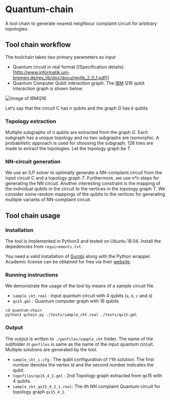 # Quantum-chain

A tool chain to generate nearest neighbour complaint
circuit for arbitrary topologies.

## Tool chain workflow
The toolchain takes two primary parameters as input 
+ Quantum circuit in real format [(Specification details)[http://www.informatik.uni-bremen.de/rev_lib/doc/docu/revlib_2_0_1.pdf]]
+ Quantum Computer Qubit interaction graph. The [IBM](https://quantum-computing.ibm.com/) Q16 qubit interaction graph is shown below.  

![Image of IBMQ16](https://github.com/debjyoti0891/quantum-chain/blob/develop/docs/qx16.png)

Let’s say that the circuit C has _n_ qubits and the graph _G_ has _k_ qubits
### Topology extraction

Multiple subgraphs of _n_ qubits are extracted from the graph _G_. Each subgraph has a unique topology and no two subgraphs are isomorphic. A probabilistic approach is used for choosing the subgraph. 128 tries are made to extract the topologies.  Let the topology graph be _T_.

### NN-circuit generation
We use an ILP solver to optimally generate a NN-complaint circuit from the input circuit C and a topology graph _T_. Furthermore, we use _n*n_ steps for generating the NN circuit. Another interesting constraint is the mapping of the individual qubits in the circuit to the vertices in the
topology graph _T_. We consider some random mappings of the qubits to the vertices for generating multiple variants of NN-complaint circuit. 

## Tool chain usage 

### Installation
The tool is implemented in Python3 and tested on Ubuntu 18.04.  Install the depedencies from `requirements.txt`. 

You need a valid installation of [Gurobi](https://www.gurobi.com/resource/starting-with-gurobi/) along with the Python wrapper. Academic license can be obtained for free via their [website](https://www.gurobi.com/academia/academic-program-and-licenses/).

### Running instructions
We demonstrate the usage of the tool by means of a sample circuit file. 
+ `sample_ckt.real` : Input quantum circuit  with 4 qubits (`a`, `b`, `c` and `d`)
+ `qx15.gml` : Quantum computer graph with 16 qubits
   
``` 
cd quantum-chain
python3 qchain.py ./tests/sample_ckt.real ./tests/qx15.gml 
```

### Output
The output is written to `./genfiles/sample_ckt` folder. The name of the subfolder in `genfiles` is same as the name of the input quantum circuit. Multiple solutions are generated by the tool.
+ `sample_ckt_i.cfg` : The qubit configuration of i^th solution. The first number denotes the vertex id and the second number indicates the qubit.
+ `topofiles/qx15_4_2.gml` : 2nd Topology graph extracted from qx15 with 4 qubits.
+ `sample_ckt_qx15_4_2_i.real`: The ith NN complaint Quantum circuit for topology graph `qx15_4_2`.



